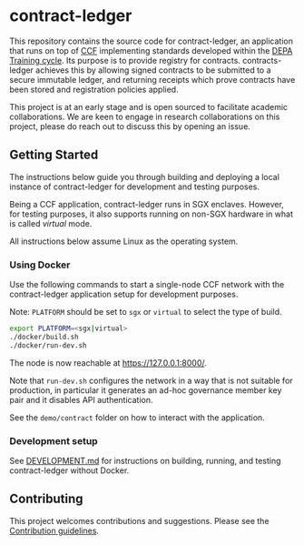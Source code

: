 # contract-ledger

This repository contains the source code for contract-ledger, an application
that runs on top of [CCF](https://ccf.dev/) implementing standards developed within the [DEPA Training cycle](https://github.com/kapilvgit/depa-training/). Its purpose is to provide registry for contracts. contracts-ledger achieves this by allowing signed contracts to be submitted to a secure immutable ledger, and returning receipts which prove contracts have been stored and registration policies applied.

This project is at an early stage and is open sourced to facilitate academic collaborations. We are keen to engage in research collaborations on this project, please do reach out to discuss this by opening an issue.

## Getting Started

The instructions below guide you through building and deploying a local instance of contract-ledger for development and testing purposes.

Being a CCF application, contract-ledger runs in SGX enclaves. However, for testing purposes, it also supports running on non-SGX hardware in what is called *virtual* mode.

All instructions below assume Linux as the operating system.

### Using Docker

Use the following commands to start a single-node CCF network with the contract-ledger application setup for development purposes.

Note: `PLATFORM` should be set to `sgx` or `virtual` to select the type of build.

```sh
export PLATFORM=<sgx|virtual>
./docker/build.sh
./docker/run-dev.sh
```

The node is now reachable at https://127.0.0.1:8000/.

Note that `run-dev.sh` configures the network in a way that is not suitable for production, in particular it generates an ad-hoc governance member key pair and it disables API authentication.

See the `demo/contract` folder on how to interact with the application.

### Development setup

See [DEVELOPMENT.md](DEVELOPMENT.md) for instructions on building, running, and testing contract-ledger without Docker.

## Contributing

This project welcomes contributions and suggestions. Please see the [Contribution guidelines](CONTRIBUTING.md).
